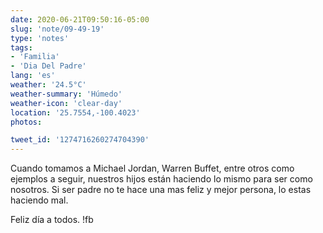 ```yaml
---
date: 2020-06-21T09:50:16-05:00
slug: 'note/09-49-19'
type: 'notes'
tags:
- 'Familia'
- 'Dia Del Padre'
lang: 'es'
weather: '24.5°C'
weather-summary: 'Húmedo'
weather-icon: 'clear-day'
location: '25.7554,-100.4023'
photos:

tweet_id: '1274716260274704390'
---
```

Cuando tomamos a Michael Jordan, Warren Buffet, entre otros como ejemplos a seguir, nuestros hijos están haciendo lo mismo para ser como nosotros. 
Si ser padre no te hace una mas feliz y mejor persona, lo estas haciendo mal.

Feliz día a todos.   !fb